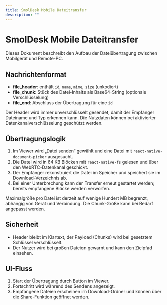 ```yaml
---
title: SmolDesk Mobile Dateitransfer
description: ""
---
```

# SmolDesk Mobile Dateitransfer

Dieses Dokument beschreibt den Aufbau der Dateiübertragung zwischen Mobilgerät und Remote-PC.

## Nachrichtenformat
- **file_header**: enthält `id`, `name`, `mime`, `size` (unkodiert)
- **file_chunk**: Stück des Datei-Inhalts als Base64-String (optionale Verschlüsselung)
- **file_end**: Abschluss der Übertragung für eine `id`

Der Header wird immer unverschlüsselt gesendet, damit der Empfänger Dateiname und Typ erkennen kann. Die Nutzdaten können bei aktivierter Datenkanalverschlüsselung geschützt werden.

## Übertragungslogik
1. Im Viewer wird „Datei senden“ gewählt und eine Datei mit `react-native-document-picker` ausgesucht.
2. Die Datei wird in 64 KB Blöcken mit `react-native-fs` gelesen und über den WebRTC-Datenkanal geschickt.
3. Der Empfänger rekonstruiert die Datei im Speicher und speichert sie im Download-Verzeichnis ab.
4. Bei einer Unterbrechung kann der Transfer erneut gestartet werden; bereits empfangene Blöcke werden verworfen.

Maximalgröße pro Datei ist derzeit auf wenige Hundert MB begrenzt, abhängig von Gerät und Verbindung. Die Chunk-Größe kann bei Bedarf angepasst werden.

## Sicherheit
- Header bleibt im Klartext, der Payload (Chunks) wird bei gesetztem Schlüssel verschlüsselt.
- Der Nutzer wird bei großen Dateien gewarnt und kann den Zielpfad einsehen.

## UI-Fluss
1. Start der Übertragung durch Button im Viewer.
2. Fortschritt wird während des Sendens angezeigt.
3. Empfangene Dateien erscheinen im Download-Ordner und können über die Share-Funktion geöffnet werden.

